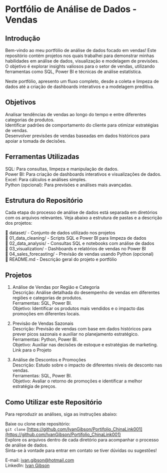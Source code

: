 # Portfólio de Análise de Dados - Vendas  
## Introdução  
Bem-vindo ao meu portfólio de análise de dados focado em vendas! Este repositório contém projetos nos quais trabalhei para demonstrar minhas habilidades em análise de dados, visualização e modelagem de previsões. O objetivo é explorar insights valiosos para o setor de vendas, utilizando ferramentas como SQL, Power BI e técnicas de análise estatística.  

Neste portfólio, apresento um fluxo completo, desde a coleta e limpeza de dados até a criação de dashboards interativos e a modelagem preditiva.  

## Objetivos  
Analisar tendências de vendas ao longo do tempo e entre diferentes categorias de produtos.  
Identificar padrões de comportamento do cliente para otimizar estratégias de vendas.  
Desenvolver previsões de vendas baseadas em dados históricos para apoiar a tomada de decisões.  

## Ferramentas Utilizadas  
SQL: Para consultas, limpeza e manipulação de dados.  
Power BI: Para criação de dashboards interativos e visualizações de dados.  
Excel: Para cálculos e análises simples.  
Python (opcional): Para previsões e análises mais avançadas.  

## Estrutura do Repositório  
Cada etapa do processo de análise de dados está separada em diretórios com os arquivos relevantes. Veja abaixo a estrutura de pastas e a descrição dos projetos:  

📁 dataset/                 - Conjunto de dados utilizado nos projetos  
📁 01_data_cleaning/         - Scripts SQL e Power BI para limpeza de dados  
📁 02_data_analysis/         - Consultas SQL e notebooks com análise de dados  
📁 03_visualization/         - Dashboards e relatórios de vendas no Power BI  
📁 04_sales_forecasting/     - Previsão de vendas usando Python (opcional)  
📄 README.md                 - Descrição geral do projeto e portfólio  

## Projetos  

1. Análise de Vendas por Região e Categoria  
Descrição: Análise detalhada do desempenho de vendas em diferentes regiões e categorias de produtos.  
Ferramentas: SQL, Power BI.  
Objetivo: Identificar os produtos mais vendidos e o impacto das promoções em diferentes locais.  

2. Previsão de Vendas Sazonais  
Descrição: Previsão de vendas com base em dados históricos para prever picos sazonais e auxiliar no planejamento estratégico.  
Ferramentas: Python, Power BI.  
Objetivo: Auxiliar nas decisões de estoque e estratégias de marketing.  
Link para o Projeto  
3. Análise de Descontos e Promoções  
Descrição: Estudo sobre o impacto de diferentes níveis de desconto nas vendas.  
Ferramentas: SQL, Power BI.  
Objetivo: Avaliar o retorno de promoções e identificar a melhor estratégia de preços.  
  
## Como Utilizar este Repositório  
Para reproduzir as análises, siga as instruções abaixo:

Baixe ou clone este repositório:  
`git clone` [https://github.com/IvanGibson/Portifolio_ChinaLink001](https://github.com/IvanGibson/Portifolio_ChinaLink001)  
Explore os arquivos dentro de cada diretório para acompanhar o processo de análise de dados.  
Sinta-se à vontade para entrar em contato se tiver dúvidas ou sugestões!  

E-mail: ivan.gibson@hotmail.com  
LinkedIn: [Ivan Gibson](https://www.linkedin.com/in/ivan-nunes-1a0601302/)
